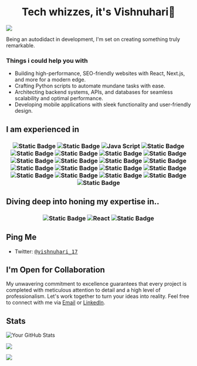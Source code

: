 <h1 align="center">
Tech whizzes, it's Vishnuhari👋
</h1>

![](https://komarev.com/ghpvc/?username=vishnuhari17&label=Profile%20views&color=000000&style=for-the-badge)

Being an autodidact in development, I'm set on creating something truly remarkable.

### Things i could help you with
- Building high-performance, SEO-friendly websites with React, Next.js, and more for a modern edge.
- Crafting Python scripts to automate mundane tasks with ease.
- Architecting backend systems, APIs, and databases for seamless scalability and optimal performance.
- Developing mobile applications with sleek functionality and user-friendly design.



## I am experienced in
<h3 align="center">

![Static Badge](https://img.shields.io/badge/Python-%233776AB?style=for-the-badge&logo=python&labelColor=black)
    ![Static Badge](https://img.shields.io/badge/C-%23A8B9CC?style=for-the-badge&logo=c&labelColor=black)
    ![Java Script](https://img.shields.io/badge/Javascript-%23F7DF1E?style=for-the-badge&logo=javascript&labelColor=black)
    ![Static Badge](https://img.shields.io/badge/Java-%23F78D0A?style=for-the-badge&logo=openjdk&labelColor=black)
    ![Static Badge](https://img.shields.io/badge/html5-%23E34F26?style=for-the-badge&logo=html5&labelColor=black)
    ![Static Badge](https://img.shields.io/badge/css-%231572B6?style=for-the-badge&logo=css3&labelColor=black)
    ![Static Badge](https://img.shields.io/badge/nextjs-%23000000?style=for-the-badge&logo=nextdotjs&labelColor=black)
    ![Static Badge](https://img.shields.io/badge/nodejs-%235FA04E?style=for-the-badge&logo=nodedotjs&labelColor=black)
    ![Static Badge](https://img.shields.io/badge/mongodb-%2347A248?style=for-the-badge&logo=mongodb&labelColor=black)
    ![Static Badge](https://img.shields.io/badge/tailwindcss-%2306B6D4?style=for-the-badge&logo=tailwindcss&labelColor=black)
    ![Static Badge](https://img.shields.io/badge/netlify-%2300C7B7?style=for-the-badge&logo=netlify&labelColor=black)
    ![Static Badge](https://img.shields.io/badge/vercel-%23000000?style=for-the-badge&logo=vercel&labelColor=black)
    ![Static Badge](https://img.shields.io/badge/chatgpt-%23412991?style=for-the-badge&logo=openai&labelColor=black)
    ![Static Badge](https://img.shields.io/badge/git-%23F05032?style=for-the-badge&logo=git&labelColor=black)
    ![Static Badge](https://img.shields.io/badge/github-%23181717?style=for-the-badge&logo=github&labelColor=black)
    ![Static Badge](https://img.shields.io/badge/linux-%23FCC624?style=for-the-badge&logo=linux&labelColor=black)
    ![Static Badge](https://img.shields.io/badge/mysql-%234479A1?style=for-the-badge&logo=mysql&logoColor=white&labelColor=black)
    ![Static Badge](https://img.shields.io/badge/notion-%23000000?style=for-the-badge&logo=notion&logoColor=white&labelColor=black)
    ![Static Badge](https://img.shields.io/badge/npm-%23CB3837?style=for-the-badge&logo=npm&logoColor=white&labelColor=black)
    ![Static Badge](https://img.shields.io/badge/express-%23000000?style=for-the-badge&logo=express&logoColor=white&labelColor=black)
    ![Static Badge](https://img.shields.io/badge/selenium-%2343B02A?style=for-the-badge&logo=selenium&logoColor=white&labelColor=black)

</h3>

## Diving deep into honing my expertise in..
<h3 align="center">

![Static Badge](https://img.shields.io/badge/flutter-%2302569B?style=for-the-badge&logo=flutter&logoColor=white&labelColor=black)
    ![React](https://img.shields.io/badge/react-%2320232a.svg?style=for-the-badge&logo=react&logoColor=%2361DAFB)
    ![Static Badge](https://img.shields.io/badge/postgresql-%234169E1?style=for-the-badge&logo=postgresql&logoColor=white&labelColor=black)

    
</h3>

## Ping Me

- Twitter: <span style="font-family: 'Meslo Nerd Font', monospace;">[@vishnuhari_17](https://twitter.com/vishnuhari_17)</span>

## I'm Open for Collaboration

My unwavering commitment to excellence guarantees that every project is completed with meticulous attention to detail and a high level of professionalism. Let's work together to turn your ideas into reality. Feel free to connect with me via [Email](mailto:vishnuhari.anup@gmail.com) or [LinkedIn](https://www.linkedin.com/in/vishnuhari-v-a-9722a0255/).

## Stats

![Your GitHub Stats](https://github-readme-stats.vercel.app/api?username=vishnuhari17&show_icons=true&theme=dark)

![](https://github-readme-streak-stats.herokuapp.com/?user=vishnuhari17&theme=dark&hide_border=true)

![](https://github-contributor-stats.vercel.app/api?username=vishnuhari17&limit=5&theme=dark&hide_border=true&combine_all_yearly_contributions=true)

